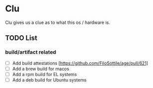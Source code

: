 # Clu

Clu gives us a clue as to what this os / hardware is.


## TODO List

### build/artifact related

- [ ] Add build attestations [https://github.com/FiloSottile/age/pull/621]
- [ ] Add a brew build for macos
- [ ] Add a rpm build for EL systems
- [ ] Add a deb build for Ubuntu systems
